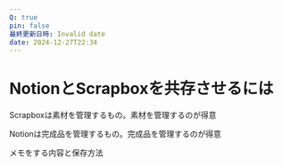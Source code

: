 ```yaml
---
Q: true
pin: false
最終更新日時: Invalid date
date: 2024-12-27T22:34
---
```

# NotionとScrapboxを共存させるには

Scrapboxは素材を管理するもの。素材を管理するのが得意

Notionは完成品を管理するもの。完成品を管理するのが得意

メモをする内容と保存方法